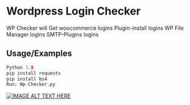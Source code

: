 
# Wordpress Login Checker

WP Checker will Get 
woocommerce logins
Plugin-install logins
WP File Manager logins
SMTP-Plugins logins




## Usage/Examples

```python
Python 3.X
pip install requests 
pip install bs4
Run: Wp-Checker.py
```


[![IMAGE ALT TEXT HERE](https://i.ibb.co/zVqSjjvL/wp.png)](https://www.youtube.com/watch?v=fA7KvVqJKDM)

